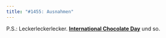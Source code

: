 ```yaml
---
title: "#1455: Ausnahmen"
---
```


P.S.:
Leckerleckerlecker. <a href="http://www.fonflatter.de/kalender"><strong>International Chocolate Day</strong></a> und so.
